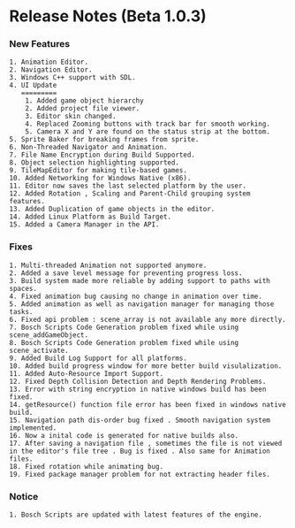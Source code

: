 Release Notes (Beta 1.0.3)
========================

### New Features
	1. Animation Editor.
	2. Navigation Editor.
	3. Windows C++ support with SDL.
	4. UI Update
	   =========
		1. Added game object hierarchy
		2. Added project file viewer.
		3. Editor skin changed.
		4. Replaced Zooming buttons with track bar for smooth working.
		5. Camera X and Y are found on the status strip at the bottom.
	5. Sprite Baker for breaking frames from sprite. 
	6. Non-Threaded Navigator and Animation.
	7. File Name Encryption during Build Supported.
	8. Object selection highlighting supported.
	9. TileMapEditor for making tile-based games.
	10. Added Networking for Windows Native (x86).
	11. Editor now saves the last selected platform by the user.
	12. Added Rotation , Scaling and Parent-Child grouping system features.
	13. Added Duplication of game objects in the editor.
	14. Added Linux Platform as Build Target.
	15. Added a Camera Manager in the API.
	
### Fixes
	1. Multi-threaded Animation not supported anymore.
	2. Added a save level message for preventing progress loss.
	3. Build system made more reliable by adding support to paths with spaces.
	4. Fixed animation bug causing no change in animation over time.
	5. Added animation as well as navigation manager for managing those tasks.
	6. Fixed api problem : scene_array is not available any more directly.
	7. Bosch Scripts Code Generation problem fixed while using scene_addGameObject.
	8. Bosch Scripts Code Generation problem fixed while using scene_activate.
	9. Added Build Log Support for all platforms.
	10. Added build progress window for more better build visulalization.
	11. Added Auto-Resource Import Support.
	12. Fixed Depth Collision Detection and Depth Rendering Problems.
	13. Error with string encryption in native windows build has been fixed.
	14. getResource() function file error has been fixed in windows native build.
	15. Navigation path dis-order bug fixed . Smooth navigation system implemented.
	16. Now a inital code is generated for native builds also.
	17. After saving a navigation file , sometimes the file is not viewed in the editor's file tree . Bug is fixed . Also same for Animation files.
	18. Fixed rotation while animating bug.
	19. Fixed package manager problem for not extracting header files.
	
### Notice
	1. Bosch Scripts are updated with latest features of the engine.
